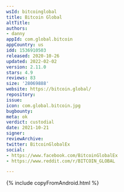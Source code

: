 ```yaml
---
wsId: bitcoinglobal
title: Bitcoin Global
altTitle: 
authors:
- danny
appId: com.global.bitcoin
appCountry: us
idd: 1536910503
released: 2020-10-26
updated: 2022-02-02
version: 2.11.0
stars: 4.9
reviews: 83
size: '28069888'
website: https://bitcoin.global/
repository: 
issue: 
icon: com.global.bitcoin.jpg
bugbounty: 
meta: ok
verdict: custodial
date: 2021-10-21
signer: 
reviewArchive: 
twitter: BitcoinGlobalEx
social:
- https://www.facebook.com/BitcoinGlobalEx
- https://www.reddit.com/r/BITCOIN_GLOBAL

---
```


{% include copyFromAndroid.html %}

